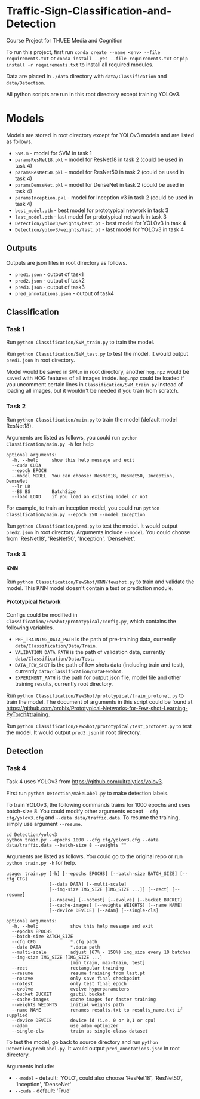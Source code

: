 # Traffic-Sign-Classification-and-Detection
Course Project for THUEE Media and Cognition

To run this project, first run `conda create --name <env> --file requirements.txt` or `conda install --yes --file requirements.txt` or `pip install -r requirements.txt` to install all required modules.

Data are placed in `./data` directory with `data/Classification` and `data/Detection`.

All python scripts are run in this root directory except training YOLOv3.

# Models

Models are stored in root directory except for YOLOv3 models and are listed as follows.

- `SVM.m` - model for SVM in task 1
- `paramsResNet18.pkl` - model for ResNet18 in task 2 (could be used in task 4)
- `paramsResNet50.pkl` - model for ResNet50 in task 2 (could be used in task 4)
- `paramsDenseNet.pkl` - model for DenseNet in task 2 (could be used in task 4)
- `paramsInception.pkl` - model for Inception v3 in task 2 (could be used in task 4)
- `best_model.pth` - best model for prototypical network in task 3
- `last_model.pth` - last model for prototypical network in task 3
- `Detection/yolov3/weights/best.pt` - best model for YOLOv3 in task 4
- `Detection/yolov3/weights/last.pt` - last model for YOLOv3 in task 4

## Outputs

Outputs are json files in root directory as follows.

- `pred1.json` - output of task1
- `pred2.json` - output of task2
- `pred3.json` - output of task3
- `pred_annotations.json` - output of task4

## Classification

### Task 1

Run `python Classification/SVM_train.py` to train the model.

Run `python Classification/SVM_test.py` to test the model. It would output `pred1.json` in root directory.

Model would be saved in `SVM.m` in root directory, another `hog.npz` would be saved with HOG features of all images inside. `hog.npz` could be loaded if you uncomment certain lines in `Classification/SVM_train.py` instead of loading all images, but it wouldn't be needed if you train from scratch.

### Task 2

Run `python Classification/main.py` to train the model (default model ResNet18). 

Arguments are listed as follows, you could run `python Classification/main.py -h` for help

```
optional arguments:
  -h, --help     show this help message and exit
  --cuda CUDA
  --epoch EPOCH
  --model MODEL  You can choose: ResNet18, ResNet50, Inception, DenseNet
  --lr LR
  --BS BS        BatchSize
  --load LOAD    if you load an existing model or not
```

For example, to train an inception model, you could run `python Classification/main.py --epoch 250 --model Inception`.

Run `python Classification/pred.py` to test the model. It would output `pred2.json` in root directory. Arguments include `--model`. You could choose from 'ResNet18', 'ResNet50', 'Inception', 'DenseNet'.

### Task 3

#### KNN

Run `python Classification/FewShot/KNN/fewshot.py` to train and validate the model. This KNN model doesn't contain a test or prediction module.

#### Prototypical Network

Configs could be modified in `Classification/FewShot/prototypical/config.py`, which contains the following variables.

- `PRE_TRAINING_DATA_PATH` is the path of pre-training data, currently `data/Classification/Data/Train`.
- `VALIDATION_DATA_PATH` is the path of validation data, currently `data/Classification/Data/Test`.
- `DATA_FEW_SHOT` is the path of few shots data (including train and test), currently `data/Classification/DataFewShot`.
- `EXPERIMENT_PATH` is the path for output json file, model file and other training results, currently root directory.

Run `python Classification/FewShot/prototypical/train_protonet.py` to train the model. The document of arguments in this script could be found at https://github.com/orobix/Prototypical-Networks-for-Few-shot-Learning-PyTorch#training.

Run `python Classification/FewShot/prototypical/test_protonet.py` to test the model. It would output `pred3.json` in root directory. 

## Detection

### Task 4

Task 4 uses YOLOv3 from https://github.com/ultralytics/yolov3. 

First run `python Detection/makeLabel.py` to make detection labels.

To train YOLOv3, the following commands trains for 1000 epochs and uses batch-size 8. You could modify other arguments except `--cfg cfg/yolov3.cfg` and `--data data/traffic.data`. To resume the training, simply use argument `--resume`.

```
cd Detection/yolov3
python train.py --epochs 1000 --cfg cfg/yolov3.cfg --data data/traffic.data --batch-size 8 --weights ""
```

Arguments are listed as follows. You could go to the original repo or run `python train.py -h` for help.

```
usage: train.py [-h] [--epochs EPOCHS] [--batch-size BATCH_SIZE] [--cfg CFG]
                [--data DATA] [--multi-scale]
                [--img-size IMG_SIZE [IMG_SIZE ...]] [--rect] [--resume]
                [--nosave] [--notest] [--evolve] [--bucket BUCKET]
                [--cache-images] [--weights WEIGHTS] [--name NAME]
                [--device DEVICE] [--adam] [--single-cls]

optional arguments:
  -h, --help            show this help message and exit
  --epochs EPOCHS
  --batch-size BATCH_SIZE
  --cfg CFG             *.cfg path
  --data DATA           *.data path
  --multi-scale         adjust (67% - 150%) img_size every 10 batches
  --img-size IMG_SIZE [IMG_SIZE ...]
                        [min_train, max-train, test]
  --rect                rectangular training
  --resume              resume training from last.pt
  --nosave              only save final checkpoint
  --notest              only test final epoch
  --evolve              evolve hyperparameters
  --bucket BUCKET       gsutil bucket
  --cache-images        cache images for faster training
  --weights WEIGHTS     initial weights path
  --name NAME           renames results.txt to results_name.txt if supplied
  --device DEVICE       device id (i.e. 0 or 0,1 or cpu)
  --adam                use adam optimizer
  --single-cls          train as single-class dataset
```

To test the model, go back to source directory and run `python Detection/predLabel.py`. It would output `pred_annotations.json` in root directory. 

Arguments include:

- `--model` - default: 'YOLO', could also choose 'ResNet18', 'ResNet50', 'Inception', 'DenseNet'
- `--cuda` - default: 'True'
